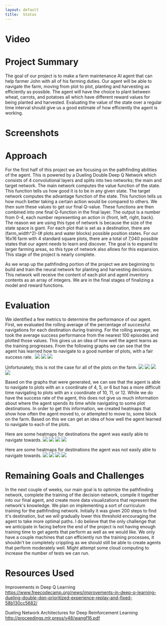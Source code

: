 ```yaml
---
layout: default
title:  Status
---
```



# Video

# Project Summary

The goal of our project is to make a farm maintenance AI agent that can help farmer John with all of his farming duties. Our agent will be able to navigate the farm, moving from plot to plot, planting and harvesting as efficiently as possible. The agent will have the choice to plant between wheat, carrots, and potatoes all which have different reward values for being planted and harvested. Evaluating the value of the state over a regular time interval should give us a good estimate of how efficiently the agent is working.
  # Screenshots

# Approach
For the first half of this project we are focusing on the pathfinding abilities of the agent. This is powered by a Dueling Double Deep Q Network which consists of 4 convolutional layers and splits into two networks; the main and target network. The main network computes the value function of the state. This function tells us how good it is to be in any given state. The target network computes the advantage function of the state. This function tells us how much better taking a certain action would be compared to others. We then sum these values to get our final Q-value. These functions are then combined into one final Q-function in the final layer. The output is a number from 0-4, each number representing an action in {front, left, right, back}. The reason we are using this type of network is because the size of the state space is giant. For each plot that is set as a destination, there are (farm_width^2)-(# plots and water blocks) possible position states. For our 16x16 farm with 4 standard square plots, there are a total of 7,040 possible states that our agent needs to learn and discover. The goal is to expand to larger farming areas, so this type of network also allows for this expansion. This stage of the project is nearly complete.

As we wrap up the pathfinding portion of the project we are beginning to build and train the neural network for planting and harvesting decisions. This network will receive the content of each plot and agent inventory contents as an array of integers. We are in the final stages of finalizing a model and reward functions.

# Evaluation
We identified a few metrics to determine the performance of our agent. First, we evaluated the rolling average of the percentage of successful navigations for each destination during training. For the rolling average, we took the average success performance from the nearest 100 episodes and plotted those values. This gives us an idea of how well the agent learns as the training progresses. From the following graphs we can see that the agent has learned how to navigate to a good number of plots, with a fair success rate.
<img src="https://github.com/Eisah-Jones/Farmer-John/raw/master/images/nav_success/4_4.png" alt="" style="max-width:50%;">
![](https://github.com/Eisah-Jones/Farmer-John/blob/master/images/nav_success/4_12.png)
![](https://github.com/Eisah-Jones/Farmer-John/blob/master/images/nav_success/5_4.png)
![](https://github.com/Eisah-Jones/Farmer-John/blob/master/images/nav_success/6_10.png)

Unfortunately, this is not the case for all of the plots on the farm.
![](https://github.com/Eisah-Jones/Farmer-John/blob/master/images/nav_success/6_5.png)
![](https://github.com/Eisah-Jones/Farmer-John/blob/master/images/nav_success/10_4.png)
![](https://github.com/Eisah-Jones/Farmer-John/blob/master/images/nav_success/11_6.png)
![](https://github.com/Eisah-Jones/Farmer-John/blob/master/images/nav_success/12_5.png)

Based on the graphs that were generated, we can see that the agent is able to navigate to plots with an x coordinate of 4, 5, or 6 but has a more difficult time navigating to plots with an x coordinate of 10, 11, or 12. While we do have the success rate of the agent, this does not give us much information about where the agent spends its time while navigating to some plot destinations. In order to get this information, we created heatmaps that show how often the agent moved to, or attempted to move to, some block on the farm. Based on this we can get an idea of how well the agent learned to navigate to each of the plots.

Here are some heatmaps for destinations the agent was easily able to navigate towards.
![](https://github.com/Eisah-Jones/Farmer-John/blob/master/images/heatmaps/4_4.png)
![](https://github.com/Eisah-Jones/Farmer-John/blob/master/images/heatmaps/4_12.png)
![](https://github.com/Eisah-Jones/Farmer-John/blob/master/images/heatmaps/5_4.png)
![](https://github.com/Eisah-Jones/Farmer-John/blob/master/images/heatmaps/6_10.png)

Here are some heatmaps for destinations the agent was not easily able to navigate towards.
![](https://github.com/Eisah-Jones/Farmer-John/blob/master/images/heatmaps/6_5.png)
![](https://github.com/Eisah-Jones/Farmer-John/blob/master/images/heatmaps/10_4.png)
![](https://github.com/Eisah-Jones/Farmer-John/blob/master/images/heatmaps/11_6.png)
![](https://github.com/Eisah-Jones/Farmer-John/blob/master/images/heatmaps/12_5.png)



# Remaining Goals and Challenges

In the next couple of weeks, our main goal is to optimize the pathfinding network, complete the training of the decision network, compile it together into our final agent, and create more data visualizations that represent the network's knowledge. We plan on implementing a sort of curriculum training for the pathfinding network. Initially it was given 200 steps to find it's destination, but we will gradually lower this threshold encouraging the agent to take more optimal paths. I do believe that the only challenge that we anticipate in facing before the end of the project is not having enough training time to get agents that perform as well as we would like. We only have a couple machines that can efficiently run the training processes, it shouldn't be completely crippling as we should still be able to create agents that perform moderately well. Might attempt some cloud computing to increase the number of tests we can run.

# Resources Used

Improvements in Deep Q Learning
https://www.freecodecamp.org/news/improvements-in-deep-q-learning-dueling-double-dqn-prioritized-experience-replay-and-fixed-58b130cc5682/

Dueling Network Architectures for Deep Reinforcement Learning
http://proceedings.mlr.press/v48/wangf16.pdf
